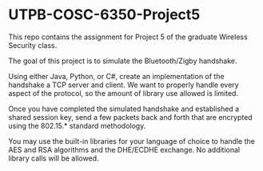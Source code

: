 # UTPB-COSC-6350-Project5
This repo contains the assignment for Project 5 of the graduate Wireless Security class.

The goal of this project is to simulate the Bluetooth/Zigby handshake.

Using either Java, Python, or C#, create an implementation of the handshake a TCP server and client.  We want to properly handle every aspect of the protocol, so the amount of library use allowed is limited.

Once you have completed the simulated handshake and established a shared session key, send a few packets back and forth that are encrypted using the 802.15.* standard methodology.

You may use the built-in libraries for your language of choice to handle the AES and RSA algorithms and the DHE/ECDHE exchange.  No additional library calls will be allowed.
